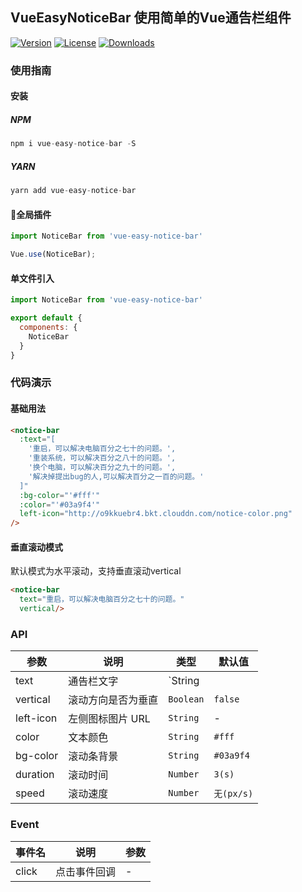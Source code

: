 ## VueEasyNoticeBar 使用简单的Vue通告栏组件
<a href="https://www.npmjs.com/package/vue-easy-notice-bar"><img src="https://img.shields.io/npm/v/vue-easy-notice-bar.svg" alt="Version"></a>
<a href="https://www.npmjs.com/package/vue-easy-notice-bar"><img src="https://img.shields.io/npm/l/vue-easy-notice-bar.svg" alt="License"></a>
<a href="https://www.npmjs.com/package/vue-easy-notice-bar"><img src="https://img.shields.io/npm/dm/vue-easy-notice-bar.svg" alt="Downloads"></a>

### 使用指南

#### 安装

##### NPM
``` javascript
npm i vue-easy-notice-bar -S 
``` 
##### YARN
``` javascript
yarn add vue-easy-notice-bar
``` 

#### 全局插件
``` javascript
import NoticeBar from 'vue-easy-notice-bar'

Vue.use(NoticeBar);
```
#### 单文件引入
``` javascript
import NoticeBar from 'vue-easy-notice-bar'

export default {
  components: {
    NoticeBar
  }
}
```

### 代码演示

#### 基础用法

```html
<notice-bar
  :text="[
    '重启，可以解决电脑百分之七十的问题。',
    '重装系统，可以解决百分之八十的问题。',
    '换个电脑，可以解决百分之九十的问题。',
    '解决掉提出bug的人,可以解决百分之一百的问题。'
  ]"
  :bg-color="'#fff'"
  :color="'#03a9f4'"
  left-icon="http://o9kkuebr4.bkt.clouddn.com/notice-color.png"
/>
```

#### 垂直滚动模式

默认模式为水平滚动，支持垂直滚动vertical
```html
<notice-bar
  text="重启，可以解决电脑百分之七十的问题。"
  vertical/>
```

### API

| 参数 | 说明 | 类型 | 默认值 |
|-----------|-----------|-----------|-------------|
| text | 通告栏文字 | `String || Array` | `''` |
| vertical | 滚动方向是否为垂直 | `Boolean` | `false` |
| left-icon | 左侧图标图片 URL | `String` | - |
| color | 文本颜色 | `String` | `#fff` |
| bg-color | 滚动条背景 | `String` | `#03a9f4` |
| duration | 滚动时间 | `Number` | `3(s)` |
| speed | 滚动速度 | `Number` | `无(px/s)` |

### Event

| 事件名 | 说明 | 参数 |
|-----------|-----------|-----------|
| click | 点击事件回调 | - |
